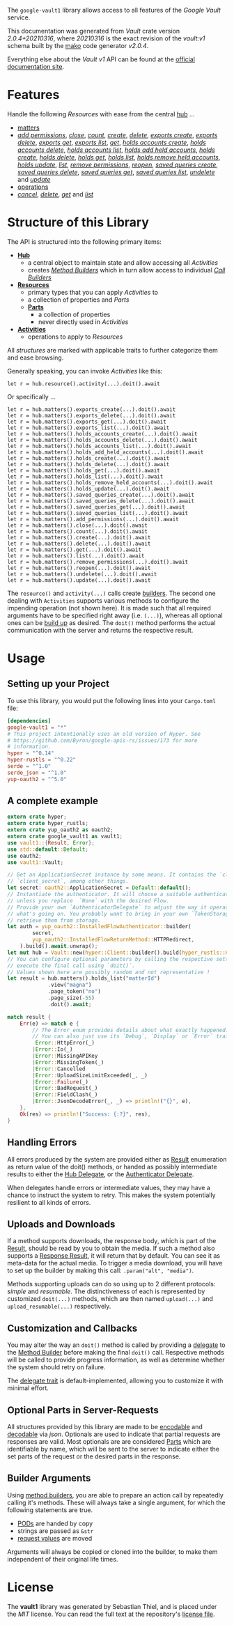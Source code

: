 <!---
DO NOT EDIT !
This file was generated automatically from 'src/mako/api/README.md.mako'
DO NOT EDIT !
-->
The `google-vault1` library allows access to all features of the *Google Vault* service.

This documentation was generated from *Vault* crate version *2.0.4+20210316*, where *20210316* is the exact revision of the *vault:v1* schema built by the [mako](http://www.makotemplates.org/) code generator *v2.0.4*.

Everything else about the *Vault* *v1* API can be found at the
[official documentation site](https://developers.google.com/vault).
# Features

Handle the following *Resources* with ease from the central [hub](https://docs.rs/google-vault1/2.0.4+20210316/google_vault1/Vault) ... 

* [matters](https://docs.rs/google-vault1/2.0.4+20210316/google_vault1/api::Matter)
 * [*add permissions*](https://docs.rs/google-vault1/2.0.4+20210316/google_vault1/api::MatterAddPermissionCall), [*close*](https://docs.rs/google-vault1/2.0.4+20210316/google_vault1/api::MatterCloseCall), [*count*](https://docs.rs/google-vault1/2.0.4+20210316/google_vault1/api::MatterCountCall), [*create*](https://docs.rs/google-vault1/2.0.4+20210316/google_vault1/api::MatterCreateCall), [*delete*](https://docs.rs/google-vault1/2.0.4+20210316/google_vault1/api::MatterDeleteCall), [*exports create*](https://docs.rs/google-vault1/2.0.4+20210316/google_vault1/api::MatterExportCreateCall), [*exports delete*](https://docs.rs/google-vault1/2.0.4+20210316/google_vault1/api::MatterExportDeleteCall), [*exports get*](https://docs.rs/google-vault1/2.0.4+20210316/google_vault1/api::MatterExportGetCall), [*exports list*](https://docs.rs/google-vault1/2.0.4+20210316/google_vault1/api::MatterExportListCall), [*get*](https://docs.rs/google-vault1/2.0.4+20210316/google_vault1/api::MatterGetCall), [*holds accounts create*](https://docs.rs/google-vault1/2.0.4+20210316/google_vault1/api::MatterHoldAccountCreateCall), [*holds accounts delete*](https://docs.rs/google-vault1/2.0.4+20210316/google_vault1/api::MatterHoldAccountDeleteCall), [*holds accounts list*](https://docs.rs/google-vault1/2.0.4+20210316/google_vault1/api::MatterHoldAccountListCall), [*holds add held accounts*](https://docs.rs/google-vault1/2.0.4+20210316/google_vault1/api::MatterHoldAddHeldAccountCall), [*holds create*](https://docs.rs/google-vault1/2.0.4+20210316/google_vault1/api::MatterHoldCreateCall), [*holds delete*](https://docs.rs/google-vault1/2.0.4+20210316/google_vault1/api::MatterHoldDeleteCall), [*holds get*](https://docs.rs/google-vault1/2.0.4+20210316/google_vault1/api::MatterHoldGetCall), [*holds list*](https://docs.rs/google-vault1/2.0.4+20210316/google_vault1/api::MatterHoldListCall), [*holds remove held accounts*](https://docs.rs/google-vault1/2.0.4+20210316/google_vault1/api::MatterHoldRemoveHeldAccountCall), [*holds update*](https://docs.rs/google-vault1/2.0.4+20210316/google_vault1/api::MatterHoldUpdateCall), [*list*](https://docs.rs/google-vault1/2.0.4+20210316/google_vault1/api::MatterListCall), [*remove permissions*](https://docs.rs/google-vault1/2.0.4+20210316/google_vault1/api::MatterRemovePermissionCall), [*reopen*](https://docs.rs/google-vault1/2.0.4+20210316/google_vault1/api::MatterReopenCall), [*saved queries create*](https://docs.rs/google-vault1/2.0.4+20210316/google_vault1/api::MatterSavedQueryCreateCall), [*saved queries delete*](https://docs.rs/google-vault1/2.0.4+20210316/google_vault1/api::MatterSavedQueryDeleteCall), [*saved queries get*](https://docs.rs/google-vault1/2.0.4+20210316/google_vault1/api::MatterSavedQueryGetCall), [*saved queries list*](https://docs.rs/google-vault1/2.0.4+20210316/google_vault1/api::MatterSavedQueryListCall), [*undelete*](https://docs.rs/google-vault1/2.0.4+20210316/google_vault1/api::MatterUndeleteCall) and [*update*](https://docs.rs/google-vault1/2.0.4+20210316/google_vault1/api::MatterUpdateCall)
* [operations](https://docs.rs/google-vault1/2.0.4+20210316/google_vault1/api::Operation)
 * [*cancel*](https://docs.rs/google-vault1/2.0.4+20210316/google_vault1/api::OperationCancelCall), [*delete*](https://docs.rs/google-vault1/2.0.4+20210316/google_vault1/api::OperationDeleteCall), [*get*](https://docs.rs/google-vault1/2.0.4+20210316/google_vault1/api::OperationGetCall) and [*list*](https://docs.rs/google-vault1/2.0.4+20210316/google_vault1/api::OperationListCall)




# Structure of this Library

The API is structured into the following primary items:

* **[Hub](https://docs.rs/google-vault1/2.0.4+20210316/google_vault1/Vault)**
    * a central object to maintain state and allow accessing all *Activities*
    * creates [*Method Builders*](https://docs.rs/google-vault1/2.0.4+20210316/google_vault1/client::MethodsBuilder) which in turn
      allow access to individual [*Call Builders*](https://docs.rs/google-vault1/2.0.4+20210316/google_vault1/client::CallBuilder)
* **[Resources](https://docs.rs/google-vault1/2.0.4+20210316/google_vault1/client::Resource)**
    * primary types that you can apply *Activities* to
    * a collection of properties and *Parts*
    * **[Parts](https://docs.rs/google-vault1/2.0.4+20210316/google_vault1/client::Part)**
        * a collection of properties
        * never directly used in *Activities*
* **[Activities](https://docs.rs/google-vault1/2.0.4+20210316/google_vault1/client::CallBuilder)**
    * operations to apply to *Resources*

All *structures* are marked with applicable traits to further categorize them and ease browsing.

Generally speaking, you can invoke *Activities* like this:

```Rust,ignore
let r = hub.resource().activity(...).doit().await
```

Or specifically ...

```ignore
let r = hub.matters().exports_create(...).doit().await
let r = hub.matters().exports_delete(...).doit().await
let r = hub.matters().exports_get(...).doit().await
let r = hub.matters().exports_list(...).doit().await
let r = hub.matters().holds_accounts_create(...).doit().await
let r = hub.matters().holds_accounts_delete(...).doit().await
let r = hub.matters().holds_accounts_list(...).doit().await
let r = hub.matters().holds_add_held_accounts(...).doit().await
let r = hub.matters().holds_create(...).doit().await
let r = hub.matters().holds_delete(...).doit().await
let r = hub.matters().holds_get(...).doit().await
let r = hub.matters().holds_list(...).doit().await
let r = hub.matters().holds_remove_held_accounts(...).doit().await
let r = hub.matters().holds_update(...).doit().await
let r = hub.matters().saved_queries_create(...).doit().await
let r = hub.matters().saved_queries_delete(...).doit().await
let r = hub.matters().saved_queries_get(...).doit().await
let r = hub.matters().saved_queries_list(...).doit().await
let r = hub.matters().add_permissions(...).doit().await
let r = hub.matters().close(...).doit().await
let r = hub.matters().count(...).doit().await
let r = hub.matters().create(...).doit().await
let r = hub.matters().delete(...).doit().await
let r = hub.matters().get(...).doit().await
let r = hub.matters().list(...).doit().await
let r = hub.matters().remove_permissions(...).doit().await
let r = hub.matters().reopen(...).doit().await
let r = hub.matters().undelete(...).doit().await
let r = hub.matters().update(...).doit().await
```

The `resource()` and `activity(...)` calls create [builders][builder-pattern]. The second one dealing with `Activities` 
supports various methods to configure the impending operation (not shown here). It is made such that all required arguments have to be 
specified right away (i.e. `(...)`), whereas all optional ones can be [build up][builder-pattern] as desired.
The `doit()` method performs the actual communication with the server and returns the respective result.

# Usage

## Setting up your Project

To use this library, you would put the following lines into your `Cargo.toml` file:

```toml
[dependencies]
google-vault1 = "*"
# This project intentionally uses an old version of Hyper. See
# https://github.com/Byron/google-apis-rs/issues/173 for more
# information.
hyper = "^0.14"
hyper-rustls = "^0.22"
serde = "^1.0"
serde_json = "^1.0"
yup-oauth2 = "^5.0"
```

## A complete example

```Rust
extern crate hyper;
extern crate hyper_rustls;
extern crate yup_oauth2 as oauth2;
extern crate google_vault1 as vault1;
use vault1::{Result, Error};
use std::default::Default;
use oauth2;
use vault1::Vault;

// Get an ApplicationSecret instance by some means. It contains the `client_id` and 
// `client_secret`, among other things.
let secret: oauth2::ApplicationSecret = Default::default();
// Instantiate the authenticator. It will choose a suitable authentication flow for you, 
// unless you replace  `None` with the desired Flow.
// Provide your own `AuthenticatorDelegate` to adjust the way it operates and get feedback about 
// what's going on. You probably want to bring in your own `TokenStorage` to persist tokens and
// retrieve them from storage.
let auth = yup_oauth2::InstalledFlowAuthenticator::builder(
        secret,
        yup_oauth2::InstalledFlowReturnMethod::HTTPRedirect,
    ).build().await.unwrap();
let mut hub = Vault::new(hyper::Client::builder().build(hyper_rustls::HttpsConnector::with_native_roots()), auth);
// You can configure optional parameters by calling the respective setters at will, and
// execute the final call using `doit()`.
// Values shown here are possibly random and not representative !
let result = hub.matters().holds_list("matterId")
             .view("magna")
             .page_token("no")
             .page_size(-55)
             .doit().await;

match result {
    Err(e) => match e {
        // The Error enum provides details about what exactly happened.
        // You can also just use its `Debug`, `Display` or `Error` traits
         Error::HttpError(_)
        |Error::Io(_)
        |Error::MissingAPIKey
        |Error::MissingToken(_)
        |Error::Cancelled
        |Error::UploadSizeLimitExceeded(_, _)
        |Error::Failure(_)
        |Error::BadRequest(_)
        |Error::FieldClash(_)
        |Error::JsonDecodeError(_, _) => println!("{}", e),
    },
    Ok(res) => println!("Success: {:?}", res),
}

```
## Handling Errors

All errors produced by the system are provided either as [Result](https://docs.rs/google-vault1/2.0.4+20210316/google_vault1/client::Result) enumeration as return value of
the doit() methods, or handed as possibly intermediate results to either the 
[Hub Delegate](https://docs.rs/google-vault1/2.0.4+20210316/google_vault1/client::Delegate), or the [Authenticator Delegate](https://docs.rs/yup-oauth2/*/yup_oauth2/trait.AuthenticatorDelegate.html).

When delegates handle errors or intermediate values, they may have a chance to instruct the system to retry. This 
makes the system potentially resilient to all kinds of errors.

## Uploads and Downloads
If a method supports downloads, the response body, which is part of the [Result](https://docs.rs/google-vault1/2.0.4+20210316/google_vault1/client::Result), should be
read by you to obtain the media.
If such a method also supports a [Response Result](https://docs.rs/google-vault1/2.0.4+20210316/google_vault1/client::ResponseResult), it will return that by default.
You can see it as meta-data for the actual media. To trigger a media download, you will have to set up the builder by making
this call: `.param("alt", "media")`.

Methods supporting uploads can do so using up to 2 different protocols: 
*simple* and *resumable*. The distinctiveness of each is represented by customized 
`doit(...)` methods, which are then named `upload(...)` and `upload_resumable(...)` respectively.

## Customization and Callbacks

You may alter the way an `doit()` method is called by providing a [delegate](https://docs.rs/google-vault1/2.0.4+20210316/google_vault1/client::Delegate) to the 
[Method Builder](https://docs.rs/google-vault1/2.0.4+20210316/google_vault1/client::CallBuilder) before making the final `doit()` call. 
Respective methods will be called to provide progress information, as well as determine whether the system should 
retry on failure.

The [delegate trait](https://docs.rs/google-vault1/2.0.4+20210316/google_vault1/client::Delegate) is default-implemented, allowing you to customize it with minimal effort.

## Optional Parts in Server-Requests

All structures provided by this library are made to be [encodable](https://docs.rs/google-vault1/2.0.4+20210316/google_vault1/client::RequestValue) and 
[decodable](https://docs.rs/google-vault1/2.0.4+20210316/google_vault1/client::ResponseResult) via *json*. Optionals are used to indicate that partial requests are responses 
are valid.
Most optionals are are considered [Parts](https://docs.rs/google-vault1/2.0.4+20210316/google_vault1/client::Part) which are identifiable by name, which will be sent to 
the server to indicate either the set parts of the request or the desired parts in the response.

## Builder Arguments

Using [method builders](https://docs.rs/google-vault1/2.0.4+20210316/google_vault1/client::CallBuilder), you are able to prepare an action call by repeatedly calling it's methods.
These will always take a single argument, for which the following statements are true.

* [PODs][wiki-pod] are handed by copy
* strings are passed as `&str`
* [request values](https://docs.rs/google-vault1/2.0.4+20210316/google_vault1/client::RequestValue) are moved

Arguments will always be copied or cloned into the builder, to make them independent of their original life times.

[wiki-pod]: http://en.wikipedia.org/wiki/Plain_old_data_structure
[builder-pattern]: http://en.wikipedia.org/wiki/Builder_pattern
[google-go-api]: https://github.com/google/google-api-go-client

# License
The **vault1** library was generated by Sebastian Thiel, and is placed 
under the *MIT* license.
You can read the full text at the repository's [license file][repo-license].

[repo-license]: https://github.com/Byron/google-apis-rsblob/main/LICENSE.md
